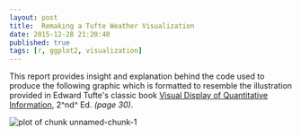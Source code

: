 ```yaml
---
layout: post
title:  Remaking a Tufte Weather Visualization
date: 2015-12-28 21:20:40
published: true
tags: [r, ggplot2, visualization]
---
```


This report provides insight and explanation behind the code used to produce the following graphic which is formatted to resemble the illustration provided in Edward Tufte's classic book <u>Visual Display of Quantitative Information</u>, 2^nd^ Ed. *(page 30)*.

![plot of chunk unnamed-chunk-1](http://bradleyboehmke.github.io/figure/source/new-post/2015-12-28-new-post/unnamed-chunk-1-1.png) 



